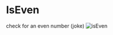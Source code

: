 # IsEven
check for an even number (joke)
![isEven](https://user-images.githubusercontent.com/66295121/198858183-de6b164c-1ce8-4248-88fb-0d85d39ff4ad.png)
